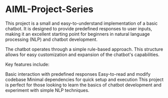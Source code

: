 # AIML-Project-Series
This project is a small and easy-to-understand implementation of a basic chatbot. It is designed to provide predefined responses to user inputs, making it an excellent starting point for beginners in natural language processing (NLP) and chatbot development.

The chatbot operates through a simple rule-based approach. This structure allows for easy customization and expansion of the chatbot's capabilities.

Key features include:

Basic interaction with predefined responses
Easy-to-read and modify codebase
Minimal dependencies for quick setup and execution
This project is perfect for those looking to learn the basics of chatbot development and experiment with simple NLP techniques.
